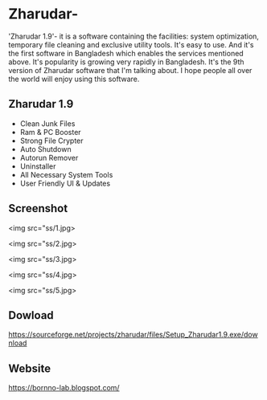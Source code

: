 # Zharudar-
'Zharudar 1.9'- it is a software containing the facilities: system optimization, temporary file cleaning and exclusive utility tools. It's easy to use. And it's the first software in Bangladesh which enables the services mentioned above. It's popularity is growing very rapidly in Bangladesh. It's the 9th version of Zharudar software that I'm talking about. I hope people all over the world will enjoy using this software.

Zharudar 1.9
-----------------------
- Clean Junk Files
- Ram & PC Booster
- Strong File Crypter
- Auto Shutdown
- Autorun Remover
- Uninstaller
- All Necessary System Tools 
- User Friendly UI & Updates

Screenshot
---------------
<img src="ss/1.jpg>
          
<img src="ss/2.jpg>
          
<img src="ss/3.jpg>
          
<img src="ss/4.jpg>  
          
<img src="ss/5.jpg>
          
Dowload
------------
https://sourceforge.net/projects/zharudar/files/Setup_Zharudar1.9.exe/download

Website
---------
https://bornno-lab.blogspot.com/
